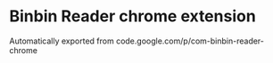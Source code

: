 # Binbin Reader chrome extension
Automatically exported from code.google.com/p/com-binbin-reader-chrome
